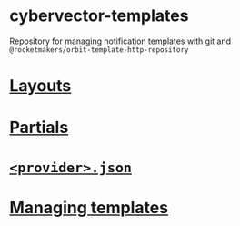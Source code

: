 # cybervector-templates

Repository for managing notification templates with git and `@rocketmakers/orbit-template-http-repository`

# [Layouts](./docs/layouts.md)

# [Partials](./docs/partials.md)

# [`<provider>.json`](./docs/providerJson.md)

# [Managing templates](./docs/managingTemplates.md)
